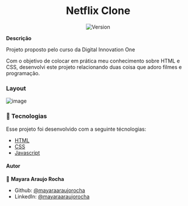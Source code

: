 <h1 align="center">Netflix Clone</h1>
<p align="center">
  <img alt="Version" src="https://img.shields.io/badge/version-0.1.0-blue.svg?cacheSeconds=2592000" />
  <a href="https://www.linkedin.com/in/mayaraaraujorocha/" target="_blank">
  </a>
</p>

**Descrição**

Projeto proposto pelo curso da Digital Innovation One

Com o objetivo de colocar em prática meu conhecimento sobre HTML e CSS, desenvolvi este projeto relacionando duas coisa que adoro filmes e programação. 

### Layout



![image](https://user-images.githubusercontent.com/61104411/152243316-f39ee5eb-7f75-4ffe-b679-9e30596952df.png)


### :nut_and_bolt: Tecnologias

Esse projeto foi desenvolvido com a seguinte técnologias:

- [HTML][html]
- [CSS][css]
- [Javascript][javascript]

[html]: https://developer.mozilla.org/pt-BR/docs/Web/HTML
[css]: https://developer.mozilla.org/pt-BR/docs/Web/CSS
[javascript]: https://developer.mozilla.org/pt-BR/docs/Web/JavaScript


#### Autor

👤 **Mayara Araujo Rocha**

- Github: [@mayaraaraujorocha](https://github.com/mayararocha95)
- LinkedIn: [@mayaraaraujorocha](https://linkedin.com/in/mayaraaraujorocha)